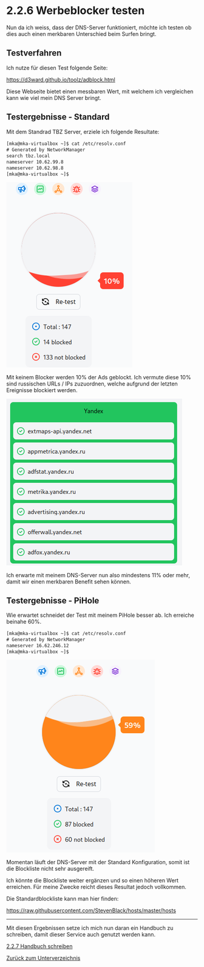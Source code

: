 # 2.2.6 Werbeblocker testen

Nun da ich weiss, dass der DNS-Server funktioniert, möchte ich testen ob dies auch einen merkbaren Unterschied beim Surfen bringt.

## Testverfahren

Ich nutze für diesen Test folgende Seite:

<https://d3ward.github.io/toolz/adblock.html>

Diese Webseite bietet einen messbaren Wert, mit welchem ich vergleichen kann wie viel mein DNS Server bringt.

## Testergebnisse - Standard

Mit dem Standrad TBZ Server, erziele ich folgende Resultate:

```
[mka@mka-virtualbox ~]$ cat /etc/resolv.conf
# Generated by NetworkManager
search tbz.local
nameserver 10.62.99.8
nameserver 10.62.98.8
[mka@mka-virtualbox ~]$ 
```

![Testresultat](../../Ressourcen/Bilder/nebenprojekt/test_result-no-blocker.PNG)

Mit keinem Blocker werden 10% der Ads geblockt. Ich vermute diese 10% sind russischen URLs / IPs zuzuordnen, welche aufgrund der letzten Ereignisse blockiert werden.

![Yandex](../../Ressourcen/Bilder/nebenprojekt/yandex_urls_allowed.png)

Ich erwarte mit meinem DNS-Server nun also mindestens 11% oder mehr, damit wir einen merkbaren Benefit sehen können.

## Testergebnisse - PiHole

Wie erwartet schneidet der Test mit meinem PiHole besser ab. Ich erreiche beinahe 60%.

```
[mka@mka-virtualbox ~]$ cat /etc/resolv.conf
# Generated by NetworkManager
nameserver 16.62.246.12
[mka@mka-virtualbox ~]$ 
```

![Testresultat](../../Ressourcen/Bilder/nebenprojekt/test_result-with-blocker.PNG)

Momentan läuft der DNS-Server mit der Standard Konfiguration, somit ist die Blockliste nicht sehr ausgereift.

Ich könnte die Blockliste weiter ergänzen und so einen höheren Wert erreichen. Für meine Zwecke reicht dieses Resultat jedoch vollkommen.

Die Standardblockliste kann man hier finden:

<https://raw.githubusercontent.com/StevenBlack/hosts/master/hosts>

-----

Mit diesen Ergebnissen setze ich mich nun daran ein Handbuch zu schreiben, damit dieser Service auch genutzt werden kann.

[2.2.7 Handbuch schreiben](./handbuch.md)

[Zurück zum Unterverzeichnis](../README.md)
